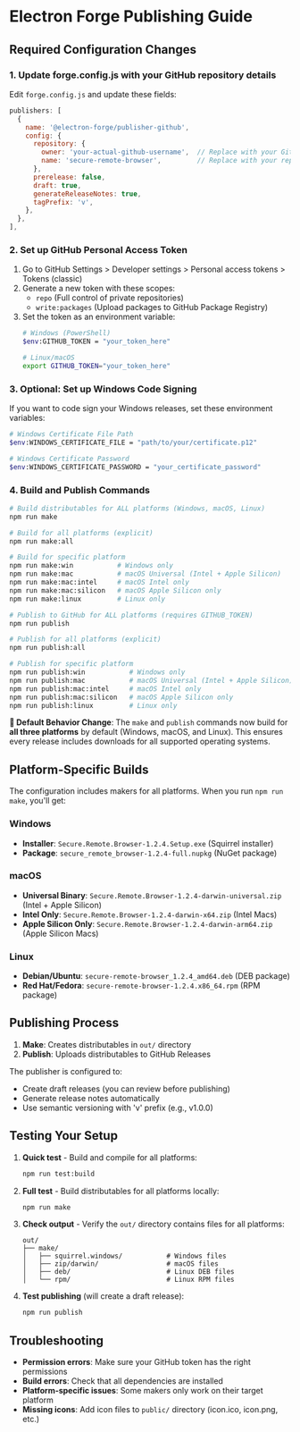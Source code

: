 # Electron Forge Publishing Guide

## Required Configuration Changes

### 1. Update forge.config.js with your GitHub repository details

Edit `forge.config.js` and update these fields:

```javascript
publishers: [
  {
    name: '@electron-forge/publisher-github',
    config: {
      repository: {
        owner: 'your-actual-github-username',  // Replace with your GitHub username
        name: 'secure-remote-browser',         // Replace with your repository name
      },
      prerelease: false,
      draft: true,
      generateReleaseNotes: true,
      tagPrefix: 'v',
    },
  },
],
```

### 2. Set up GitHub Personal Access Token

1. Go to GitHub Settings > Developer settings > Personal access tokens > Tokens (classic)
2. Generate a new token with these scopes:
   - `repo` (Full control of private repositories)
   - `write:packages` (Upload packages to GitHub Package Registry)
3. Set the token as an environment variable:
   ```bash
   # Windows (PowerShell)
   $env:GITHUB_TOKEN = "your_token_here"
   
   # Linux/macOS
   export GITHUB_TOKEN="your_token_here"
   ```

### 3. Optional: Set up Windows Code Signing

If you want to code sign your Windows releases, set these environment variables:

```bash
# Windows Certificate File Path
$env:WINDOWS_CERTIFICATE_FILE = "path/to/your/certificate.p12"

# Windows Certificate Password
$env:WINDOWS_CERTIFICATE_PASSWORD = "your_certificate_password"
```

### 4. Build and Publish Commands

```bash
# Build distributables for ALL platforms (Windows, macOS, Linux)
npm run make

# Build for all platforms (explicit)
npm run make:all

# Build for specific platform
npm run make:win           # Windows only
npm run make:mac           # macOS Universal (Intel + Apple Silicon)
npm run make:mac:intel     # macOS Intel only
npm run make:mac:silicon   # macOS Apple Silicon only
npm run make:linux         # Linux only

# Publish to GitHub for ALL platforms (requires GITHUB_TOKEN)
npm run publish

# Publish for all platforms (explicit)
npm run publish:all

# Publish for specific platform
npm run publish:win           # Windows only
npm run publish:mac           # macOS Universal (Intel + Apple Silicon)
npm run publish:mac:intel     # macOS Intel only
npm run publish:mac:silicon   # macOS Apple Silicon only
npm run publish:linux         # Linux only
```

**🚀 Default Behavior Change**: The `make` and `publish` commands now build for **all three platforms** by default (Windows, macOS, and Linux). This ensures every release includes downloads for all supported operating systems.

## Platform-Specific Builds

The configuration includes makers for all platforms. When you run `npm run make`, you'll get:

### Windows
- **Installer**: `Secure.Remote.Browser-1.2.4.Setup.exe` (Squirrel installer)
- **Package**: `secure_remote_browser-1.2.4-full.nupkg` (NuGet package)

### macOS  
- **Universal Binary**: `Secure.Remote.Browser-1.2.4-darwin-universal.zip` (Intel + Apple Silicon)
- **Intel Only**: `Secure.Remote.Browser-1.2.4-darwin-x64.zip` (Intel Macs)
- **Apple Silicon Only**: `Secure.Remote.Browser-1.2.4-darwin-arm64.zip` (Apple Silicon Macs)

### Linux
- **Debian/Ubuntu**: `secure-remote-browser_1.2.4_amd64.deb` (DEB package)
- **Red Hat/Fedora**: `secure-remote-browser-1.2.4.x86_64.rpm` (RPM package)

## Publishing Process

1. **Make**: Creates distributables in `out/` directory
2. **Publish**: Uploads distributables to GitHub Releases

The publisher is configured to:
- Create draft releases (you can review before publishing)
- Generate release notes automatically
- Use semantic versioning with 'v' prefix (e.g., v1.0.0)

## Testing Your Setup

1. **Quick test** - Build and compile for all platforms:
   ```bash
   npm run test:build
   ```

2. **Full test** - Build distributables for all platforms locally:
   ```bash
   npm run make
   ```

3. **Check output** - Verify the `out/` directory contains files for all platforms:
   ```
   out/
   ├── make/
   │   ├── squirrel.windows/           # Windows files
   │   ├── zip/darwin/                 # macOS files  
   │   ├── deb/                        # Linux DEB files
   │   └── rpm/                        # Linux RPM files
   ```

4. **Test publishing** (will create a draft release):
   ```bash
   npm run publish
   ```

## Troubleshooting

- **Permission errors**: Make sure your GitHub token has the right permissions
- **Build errors**: Check that all dependencies are installed
- **Platform-specific issues**: Some makers only work on their target platform
- **Missing icons**: Add icon files to `public/` directory (icon.ico, icon.png, etc.) 
